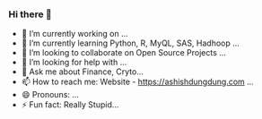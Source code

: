 ### Hi there 👋

- 🔭 I’m currently working on ...
- 🌱 I’m currently learning Python, R, MyQL, SAS, Hadhoop ...
- 👯 I’m looking to collaborate on Open Source Projects ...
- 🤔 I’m looking for help with ...
- 💬 Ask me about Finance, Cryto...
- 📫 How to reach me: Website - https://ashishdungdung.com ...
- 😄 Pronouns: ...
- ⚡ Fun fact: Really Stupid...

<!--
**ashishdungdung/ashishdungdung** is a ✨ _special_ ✨ repository because its `README.md` (this file) appears on your GitHub profile.

Here are some ideas to get you started:

- 🔭 I’m currently working on ...
- 🌱 I’m currently learning Python, R, MyQL, SAS, Hadhoop ...
- 👯 I’m looking to collaborate on Open Source Projects ...
- 🤔 I’m looking for help with ...
- 💬 Ask me about Finance, Cryto...
- 📫 How to reach me: Website - https://ashishdungdung.com ...
- 😄 Pronouns: ...
- ⚡ Fun fact: Really Stupid...
-->
